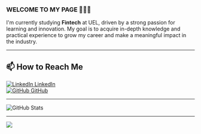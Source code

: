 ### WELCOME TO MY PAGE 👋👋👋  

I'm currently studying **Fintech** at UEL, driven by a strong passion for learning and innovation. My goal is to acquire in-depth knowledge and practical experience to grow my career and make a meaningful impact in the industry.  

---

## 📫 How to Reach Me  

[![LinkedIn](https://i.stack.imgur.com/gVE0j.png) LinkedIn](https://www.linkedin.com/in/nlgb3107)  
[![GitHub](https://i.stack.imgur.com/tskMh.png) GitHub](https://github.com/giabao3107/)  

---

![GitHub Stats](https://github-readme-stats-git-masterrstaa-rickstaa.vercel.app/api?username=giabao3107&show_icons=true&theme=tokyonight&hide=contribs,prs,issues)  

---
<a href="https://github.com/giabao3107/Stock-Market-Analysis-Project">
  <!-- Change the `github-readme-stats.anuraghazra1.vercel.app` to `github-readme-stats.vercel.app`  -->
  <img align="center" src="https://github-readme-stats.anuraghazra1.vercel.app/api/pin/?username=giabao3107&repo=Stock-Market-Analysis-Project&theme=radical" />
</a>    

